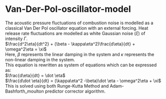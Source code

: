 # Van-Der-Pol-oscillator-model
The acoustic pressure fluctuations of combustion noise is modelled as a classical Van Der Pol oscillator equation with an external forcing. Heat release rate fluctuations are modelled as white Gaussian noise $(\xi)$ of intensity $\Gamma$.
<br>
$\frac{d^2\eta}{dt^2} + (\beta - \kappa\eta^2)\frac{d\eta}{dt} + \omega^2\eta = \xi$
<br>
Here, $\beta$ represents the linear damping in the system and $\kappa$ represents the non-linear damping in the system.
<br>
This equation is rewritten as system of equations which can be expressed as:
<br>
$\frac{d\eta}{dt} = \dot \eta$
<br>
$\frac{d\dot \eta}{dt} = (\kappa\eta^2 -\beta)\dot \eta - \omega^2\eta + \xi$
<br>
This is solved using both Runge-Kutta Method and Adam-Bashforth_moulton predictor corrector algorithm.
